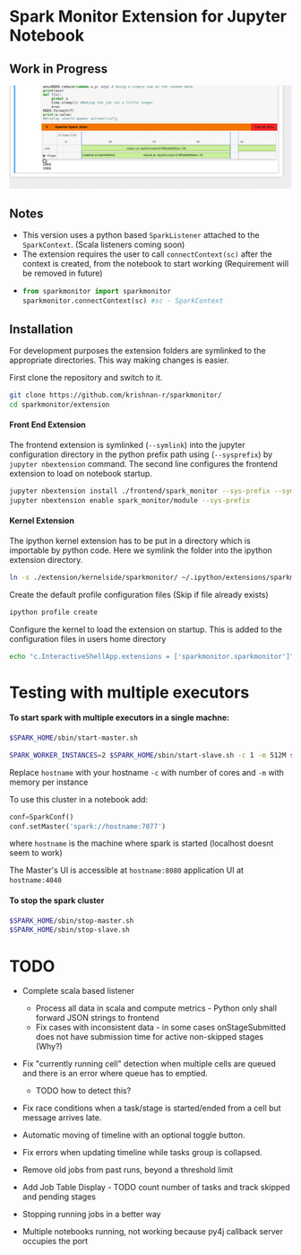 # Spark Monitor Extension for Jupyter Notebook
## Work in Progress
![Screenshot](screenshot.gif)
## Notes
* This version uses a python based `SparkListener` attached to the `SparkContext`. (Scala listeners coming soon)
* The extension requires the user to call `connectContext(sc)` after the context is created, from the notebook to start working (Requirement will be removed in future)
 * ```python
   from sparkmonitor import sparkmonitor
   sparkmonitor.connectContext(sc) #sc - SparkContext
   ```

## Installation

For development purposes the extension folders are symlinked to the appropriate directories. This way making changes is easier.

First clone the repository and switch to it.

```bash
git clone https://github.com/krishnan-r/sparkmonitor/
cd sparkmonitor/extension
```

#### Front End Extension
The frontend extension is symlinked (```--symlink```) into the jupyter configuration directory in the python prefix path using (```--sysprefix```) by `jupyter nbextension` command. The second line configures the frontend extension to load on notebook startup.

```bash
jupyter nbextension install ./frontend/spark_monitor --sys-prefix --symlink
jupyter nbextension enable spark_monitor/module --sys-prefix
```

#### Kernel Extension
The ipython kernel extension has to be put in a directory which is importable by python code.
Here we symlink the folder into the ipython extension directory.

```bash
ln -s ./extension/kernelside/sparkmonitor/ ~/.ipython/extensions/sparkmonitor
```

Create the default profile configuration files (Skip if file already exists)
```bash
ipython profile create
```
Configure the kernel to load the extension on startup. This is added to the configuration files in users home directory
```bash
echo "c.InteractiveShellApp.extensions = ['sparkmonitor.sparkmonitor']" >> ~/.ipython/profile_default/ipython_kernel_config.py 
```


# Testing with multiple executors

#### To start spark with multiple executors in a single machne:

```bash
$SPARK_HOME/sbin/start-master.sh
```
```bash
SPARK_WORKER_INSTANCES=2 $SPARK_HOME/sbin/start-slave.sh -c 1 -m 512M spark://hostname:7077
```
Replace `hostname` with your hostname `-c` with number of cores and `-m` with memory per instance


To use this cluster in a notebook add: 
```python
conf=SparkConf()
conf.setMaster('spark://hostname:7077')
```
where `hostname` is the machine where spark is started (localhost doesnt seem to work)

The Master's UI is accessible at `hostname:8080` application UI at `hostname:4040`

#### To stop the spark cluster
```bash
$SPARK_HOME/sbin/stop-master.sh
$SPARK_HOME/sbin/stop-slave.sh 
```

# TODO

- Complete scala based listener
    - Process all data in scala and compute metrics - Python only shall forward JSON strings to frontend
    - Fix cases with inconsistent data - in some cases onStageSubmitted does not have submission time for active non-skipped stages (Why?)

- Fix "currently running cell" detection when multiple cells are queued and there is an error where queue has to emptied.
    - TODO how to detect this?

- Fix race conditions when a task/stage is started/ended from a cell but message arrives late.

- Automatic moving of timeline with an optional toggle button.

- Fix errors when updating timeline while tasks group is collapsed.

- Remove old jobs from past runs, beyond a threshold limit 

- Add Job Table Display - TODO count number of tasks and track skipped and pending stages

- Stopping running jobs in a better way

- Multiple notebooks running, not working because py4j callback server occupies the port